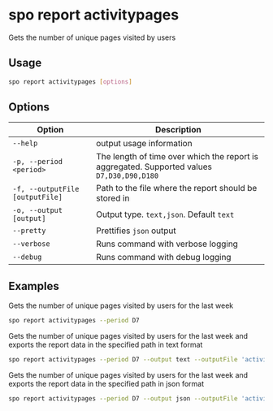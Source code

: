# spo report activitypages

Gets the number of unique pages visited by users

## Usage

```sh
spo report activitypages [options]
```

## Options

Option|Description
------|-----------
`--help`|output usage information
`-p, --period <period>`|The length of time over which the report is aggregated. Supported values `D7,D30,D90,D180`
`-f, --outputFile [outputFile]`|Path to the file where the report should be stored in
`-o, --output [output]`|Output type. `text,json`. Default `text`
`--pretty`|Prettifies `json` output
`--verbose`|Runs command with verbose logging
`--debug`|Runs command with debug logging

## Examples

Gets the number of unique pages visited by users for the last week

```sh
spo report activitypages --period D7
```

Gets the number of unique pages visited by users for the last week and exports the report data in the specified path in text format

```sh
spo report activitypages --period D7 --output text --outputFile 'activitypages.txt'
```

Gets the number of unique pages visited by users for the last week and exports the report data in the specified path in json format

```sh
spo report activitypages --period D7 --output json --outputFile 'activitypages.json'
```

